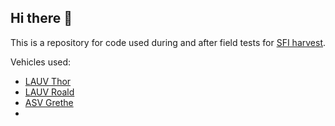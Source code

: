 ## Hi there 👋

This is a repository for code used during and after field tests for [SFI harvest](https://www.sintef.no/prosjekter/2020/sfiharvest/).




Vehicles used:
- [LAUV Thor](https://www.ntnu.edu/aur-lab/lauv-thor)
- [LAUV Roald](https://www.ntnu.edu/aur-lab/lauv-roald)
- [ASV Grethe](https://www.ntnu.edu/aur-lab/usv-grethe)
- 
<!--

**Here are some ideas to get you started:**

🙋‍♀️ A short introduction - what is your organization all about?
🌈 Contribution guidelines - how can the community get involved?
👩‍💻 Useful resources - where can the community find your docs? Is there anything else the community should know?
🍿 Fun facts - what does your team eat for breakfast?
🧙 Remember, you can do mighty things with the power of [Markdown](https://docs.github.com/github/writing-on-github/getting-started-with-writing-and-formatting-on-github/basic-writing-and-formatting-syntax)
-->
